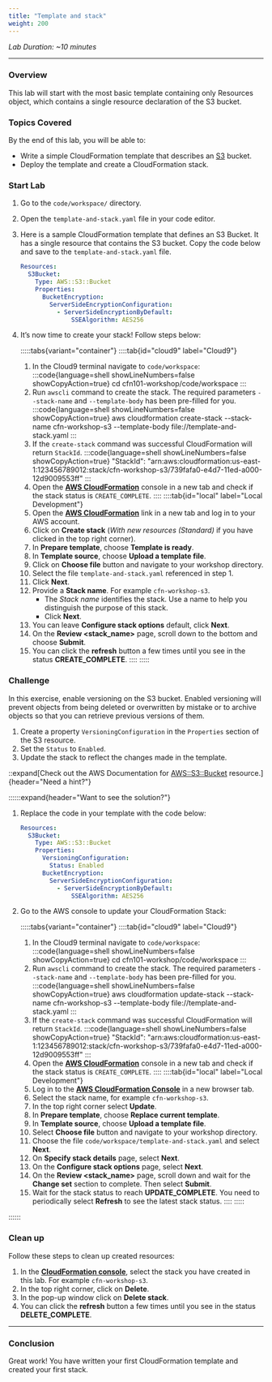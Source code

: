 ```yaml
---
title: "Template and stack"
weight: 200
---
```


_Lab Duration: ~10 minutes_

---

### Overview
This lab will start with the most basic template containing only Resources object, which contains a single resource declaration of the S3 bucket.

### Topics Covered
By the end of this lab, you will be able to:

+ Write a simple CloudFormation template that describes an [S3](https://aws.amazon.com/s3/) bucket.
+ Deploy the template and create a CloudFormation stack.

### Start Lab

1. Go to the `code/workspace/` directory.
2. Open the `template-and-stack.yaml` file in your code editor.
3. Here is a sample CloudFormation template that defines an S3 Bucket. It has a single resource that contains the S3 bucket.
   Copy the code below and save to the `template-and-stack.yaml` file.
   ```yaml
   Resources:
     S3Bucket:
       Type: AWS::S3::Bucket
       Properties:
         BucketEncryption:
           ServerSideEncryptionConfiguration:
             - ServerSideEncryptionByDefault:
                 SSEAlgorithm: AES256
   ```
4. It’s now time to create your stack! Follow steps below:

   :::::tabs{variant="container"}
	::::tab{id="cloud9" label="Cloud9"}
	1. In the Cloud9 terminal navigate to `code/workspace`:
    :::code{language=shell showLineNumbers=false showCopyAction=true}
    cd cfn101-workshop/code/workspace
    :::
    1. Run `awscli` command to create the stack. The required parameters `--stack-name` and `--template-body` has been pre-filled for you.
    :::code{language=shell showLineNumbers=false showCopyAction=true}
    aws cloudformation create-stack --stack-name cfn-workshop-s3 --template-body file://template-and-stack.yaml
    :::
    1. If the `create-stack` command was successful CloudFormation will return `StackId`.
    :::code{language=shell showLineNumbers=false showCopyAction=true}
    "StackId": "arn:aws:cloudformation:us-east-1:123456789012:stack/cfn-workshop-s3/739fafa0-e4d7-11ed-a000-12d9009553ff"
    :::
    1. Open the **[AWS CloudFormation](https://console.aws.amazon.com/cloudformation)** console in a new tab and check if the stack status is `CREATE_COMPLETE`.
    ::::
    ::::tab{id="local" label="Local Development"}
   1. Open the **[AWS CloudFormation](https://console.aws.amazon.com/cloudformation)** link in a new tab and log in to your AWS account.
   1. Click on **Create stack** (_With new resources (Standard)_ if you have clicked in the top right corner).
   1. In **Prepare template**, choose **Template is ready**.
   1. In **Template source**, choose **Upload a template file**.
   1. Click on **Choose file** button and navigate to your workshop directory.
   1. Select the file `template-and-stack.yaml` referenced in step 1.
   1. Click **Next**.
   1. Provide a **Stack name**. For example `cfn-workshop-s3`.
        + The _Stack name_ identifies the stack. Use a name to help you distinguish the purpose of this stack.
        + Click **Next**.
   1. You can leave **Configure stack options** default, click **Next**.
   1. On the **Review <stack_name>** page, scroll down to the bottom and choose **Submit**.
   1. You can click the **refresh** button a few times until you see in the status **CREATE_COMPLETE**.
   ::::
   :::::

### Challenge
In this exercise, enable versioning on the S3 bucket. Enabled versioning will prevent objects from being deleted or
overwritten by mistake or to archive objects so that you can retrieve previous versions of them.

1. Create a property `VersioningConfiguration` in the `Properties` section of the S3 resource.
2. Set the `Status` to `Enabled`.
3. Update the stack to reflect the changes made in the template.

::expand[Check out the AWS Documentation for [AWS::S3::Bucket](https://docs.aws.amazon.com/AWSCloudFormation/latest/UserGuide/aws-properties-s3-bucket.html) resource.]{header="Need a hint?"}

::::::expand{header="Want to see the solution?"}
1. Replace the code in your template with the code below:
   ```yaml
   Resources:
     S3Bucket:
       Type: AWS::S3::Bucket
       Properties:
         VersioningConfiguration:
           Status: Enabled
         BucketEncryption:
           ServerSideEncryptionConfiguration:
             - ServerSideEncryptionByDefault:
                 SSEAlgorithm: AES256
   ```
1. Go to the AWS console to update your CloudFormation Stack:

   :::::tabs{variant="container"}
	::::tab{id="cloud9" label="Cloud9"}
	1. In the Cloud9 terminal navigate to `code/workspace`:
    :::code{language=shell showLineNumbers=false showCopyAction=true}
    cd cfn101-workshop/code/workspace
    :::
    1. Run `awscli` command to create the stack. The required parameters `--stack-name` and `--template-body` has been pre-filled for you.
    :::code{language=shell showLineNumbers=false showCopyAction=true}
    aws cloudformation update-stack --stack-name cfn-workshop-s3 --template-body file://template-and-stack.yaml
    :::
    1. If the `create-stack` command was successful CloudFormation will return `StackId`.
    :::code{language=shell showLineNumbers=false showCopyAction=true}
    "StackId": "arn:aws:cloudformation:us-east-1:123456789012:stack/cfn-workshop-s3/739fafa0-e4d7-11ed-a000-12d9009553ff"
    :::
    1. Open the **[AWS CloudFormation](https://console.aws.amazon.com/cloudformation)** console in a new tab and check if the stack status is `CREATE_COMPLETE`.
    ::::
    ::::tab{id="local" label="Local Development"}
   1. Log in to the **[AWS CloudFormation Console](https://console.aws.amazon.com/cloudformation)** in a new browser tab.
   1. Select the stack name, for example `cfn-workshop-s3`.
   1. In the top right corner select **Update**.
   1. In **Prepare template**, choose **Replace current template**.
   1. In **Template source**, choose **Upload a template file**.
   1. Select **Choose file** button and navigate to your workshop directory.
   1. Choose the file `code/workspace/template-and-stack.yaml` and select **Next**.
   1. On **Specify stack details** page, select **Next**.
   1. On the **Configure stack options** page, select **Next**.
   1. On the **Review <stack_name>** page, scroll down and wait for the **Change set** section to complete. Then select **Submit**.
   1. Wait for the stack status to reach **UPDATE_COMPLETE**. You need to periodically select **Refresh** to see the latest stack status.
   ::::
   :::::

::::::

### Clean up

Follow these steps to clean up created resources:

1. In the **[CloudFormation console](https://console.aws.amazon.com/cloudformation)**, select the stack you have created in this lab. For example `cfn-workshop-s3`.
1. In the top right corner, click on **Delete**.
1. In the pop-up window click on **Delete stack**.
1. You can click the **refresh** button a few times until you see in the status **DELETE_COMPLETE**.

---

### Conclusion

Great work! You have written your first CloudFormation template and created your first stack.
